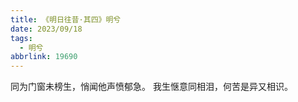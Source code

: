 ```yaml
---
title: 《明日往昔·其四》明兮
date: 2023/09/18
tags:
  - 明兮
abbrlink: 19690
---
```

同为门窗未榜生，悄闻他声愤郁急。
我生惬意同相泪，何苦是异又相识。
